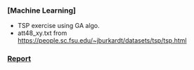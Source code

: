 ### [Machine Learning]
- TSP exercise using GA algo.
- att48_xy.txt from https://people.sc.fsu.edu/~jburkardt/datasets/tsp/tsp.html

### [Report](https://github.com/furthermares/KPU-ML-A1/blob/main/A1.pdf)
